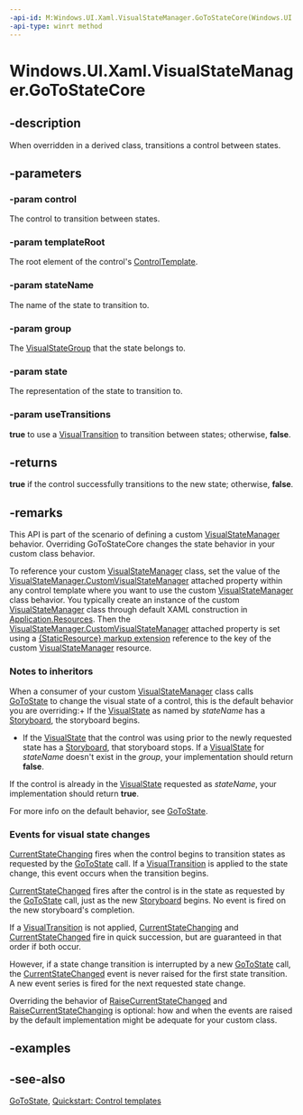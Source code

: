 ```yaml
---
-api-id: M:Windows.UI.Xaml.VisualStateManager.GoToStateCore(Windows.UI.Xaml.Controls.Control,Windows.UI.Xaml.FrameworkElement,System.String,Windows.UI.Xaml.VisualStateGroup,Windows.UI.Xaml.VisualState,System.Boolean)
-api-type: winrt method
---
```


<!-- Method syntax
virtual protected bool GoToStateCore(Windows.UI.Xaml.Controls.Control control, Windows.UI.Xaml.FrameworkElement templateRoot, System.String stateName, Windows.UI.Xaml.VisualStateGroup group, Windows.UI.Xaml.VisualState state, System.Boolean useTransitions)
-->

# Windows.UI.Xaml.VisualStateManager.GoToStateCore

## -description
When overridden in a derived class, transitions a control between states.

## -parameters
### -param control
The control to transition between states.

### -param templateRoot
The root element of the control's [ControlTemplate](../windows.ui.xaml.controls/controltemplate.md).

### -param stateName
The name of the state to transition to.

### -param group
The [VisualStateGroup](visualstategroup.md) that the state belongs to.

### -param state
The representation of the state to transition to.

### -param useTransitions
**true** to use a [VisualTransition](visualtransition.md) to transition between states; otherwise, **false**.

## -returns
**true** if the control successfully transitions to the new state; otherwise, **false**.

## -remarks
This API is part of the scenario of defining a custom [VisualStateManager](visualstatemanager.md) behavior. Overriding GoToStateCore changes the state behavior in your custom class behavior. 

To reference your custom [VisualStateManager](visualstatemanager.md) class, set the value of the [VisualStateManager.CustomVisualStateManager](visualstatemanager_customvisualstatemanager.md) attached property within any control template where you want to use the custom [VisualStateManager](visualstatemanager.md) class behavior. You typically create an instance of the custom [VisualStateManager](visualstatemanager.md) class through default XAML construction in [Application.Resources](application_resources.md). Then the [VisualStateManager.CustomVisualStateManager](visualstatemanager_customvisualstatemanager.md) attached property is set using a [{StaticResource} markup extension](https://msdn.microsoft.com/library/d50349b5-4588-4ebd-9458-75f629ccc395) reference to the key of the custom [VisualStateManager](visualstatemanager.md) resource.

### Notes to inheritors

When a consumer of your custom [VisualStateManager](visualstatemanager.md) class calls [GoToState](visualstatemanager_gotostate_443481648.md) to change the visual state of a control, this is the default behavior you are overriding:+ If the [VisualState](visualstate.md) as named by *stateName* has a [Storyboard](visualstate_storyboard.md), the storyboard begins.
+ If the [VisualState](visualstate.md) that the control was using prior to the newly requested state has a [Storyboard](visualstate_storyboard.md), that storyboard stops.
If a [VisualState](visualstate.md) for *stateName* doesn't exist in the *group*, your implementation should return **false**.

If the control is already in the [VisualState](visualstate.md) requested as *stateName*, your implementation should return **true**.

For more info on the default behavior, see [GoToState](visualstatemanager_gotostate_443481648.md).

### Events for visual state changes

[CurrentStateChanging](visualstategroup_currentstatechanging.md) fires when the control begins to transition states as requested by the [GoToState](visualstatemanager_gotostate_443481648.md) call. If a [VisualTransition](visualtransition.md) is applied to the state change, this event occurs when the transition begins.

[CurrentStateChanged](visualstategroup_currentstatechanged.md) fires after the control is in the state as requested by the [GoToState](visualstatemanager_gotostate_443481648.md) call, just as the new [Storyboard](visualstate_storyboard.md) begins. No event is fired on the new storyboard's completion.

If a [VisualTransition](visualtransition.md) is not applied, [CurrentStateChanging](visualstategroup_currentstatechanging.md) and [CurrentStateChanged](visualstategroup_currentstatechanged.md) fire in quick succession, but are guaranteed in that order if both occur.

However, if a state change transition is interrupted by a new [GoToState](visualstatemanager_gotostate_443481648.md) call, the [CurrentStateChanged](visualstategroup_currentstatechanged.md) event is never raised for the first state transition. A new event series is fired for the next requested state change.

Overriding the behavior of [RaiseCurrentStateChanged](visualstatemanager_raisecurrentstatechanged_506662503.md) and [RaiseCurrentStateChanging](visualstatemanager_raisecurrentstatechanging_642620570.md) is optional: how and when the events are raised by the default implementation might be adequate for your custom class.

## -examples

## -see-also
[GoToState](visualstatemanager_gotostate_443481648.md), [Quickstart: Control templates](https://msdn.microsoft.com/library/67c424ae-afb1-4560-a6a8-4a3506775d77)
